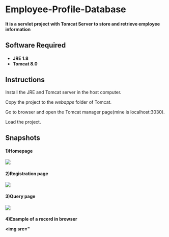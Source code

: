 # Employee-Profile-Database
<h4>It is a servlet project with Tomcat Server to store and retrieve employee information</h4>

<h2>Software Required</h2>
<h4>
<ul>
<li>JRE 1.8</li>
<li>Tomcat 8.0</li>
</ul>
</h4>

<h2>Instructions</h2>

Install the JRE and Tomcat server in the host computer.

Copy the project to the <i>webapps</i> folder of Tomcat.

Go to browser and open the Tomcat manager page(mine is localhost:3030).

Load the project.

<h2>Snapshots</h2>

<h4>1)Homepage</h4>

<img src="https://cloud.githubusercontent.com/assets/13899766/23581523/8c0b273a-013b-11e7-9d4f-e45d545c41ee.PNG">

<h4>2)Registration page</h4>

<img src="https://cloud.githubusercontent.com/assets/13899766/23581570/3dcea564-013c-11e7-8433-9965ff2cdbd3.PNG">

<h4>3)Query page</h4>

<img src="https://cloud.githubusercontent.com/assets/13899766/23581606/e5034704-013c-11e7-8199-3673c430a3a7.PNG">

<h4>4)Example of a record in browser

<img src="

      
